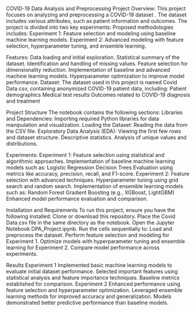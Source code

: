 COVID-19 Data Analysis and Preprocessing Project
Overview:
This project focuses on analyzing and preprocessing a COVID-19 dataset . The dataset includes various attributes, such as patient information and outcomes. The project is divided into two key experiments:
Proposed methodologies includes:
Experiment 1: Feature selection and modeling using baseline machine learning models.
Experiment 2: Advanced modeling with feature selection, hyperparameter tuning, and ensemble learning.

Features:
Data loading and initial exploration.
Statistical summary of the dataset.
Identification and handling of missing values.
Feature selection for dimensionality reduction.
Implementation of baseline and advanced machine learning models.
Hyperparameter optimization to improve model performance.
Dataset:
The dataset used in this project is named Covid Data.csv, containing anonymized COVID-19 patient data, including:
Patient demographics
Medical test results
Outcomes related to COVID-19 diagnosis and treatment

Project Structure
The notebook contains the following sections:
Libraries and Dependencies: Importing required Python libraries for data manipulation and visualization.
Loading the Dataset: Reading the data from the CSV file.
Exploratory Data Analysis (EDA):
Viewing the first few rows and dataset structure.
Descriptive statistics.
Analysis of unique values and distributions.

Experiments:
Experiment 1:
Feature selection using statistical and algorithmic approaches.
Implementation of baseline machine learning models such as:
Logistic Regression
Decision Trees
Evaluation using metrics like accuracy, precision, recall, and F1-score.
Experiment 2:
Feature selection with advanced techniques.
Hyperparameter tuning using grid search and random search.
Implementation of ensemble learning models such as:
Random Forest
Gradient Boosting (e.g., XGBoost, LightGBM)
Enhanced model performance evaluation and comparison.

Installation and Requirements
To run this project, ensure you have the following installed:
Clone or download this repository.
Place the Covid Data.csv file in the same directory as the notebook.
Open the Jupyter Notebook DPA_Project.ipynb.
Run the cells sequentially to:
Load and preprocess the dataset.
Perform feature selection and modeling for Experiment 1.
Optimize models with hyperparameter tuning and ensemble learning for Experiment 2.
Compare model performance across experiments.

Results
Experiment 1
Implemented basic machine learning models to evaluate initial dataset performance.
Selected important features using statistical analysis and feature importance techniques.
Baseline metrics established for comparison.
Experiment 2
Enhanced performance using feature selection and hyperparameter optimization.
Leveraged ensemble learning methods for improved accuracy and generalization.
Models demonstrated better predictive performance than baseline models.
